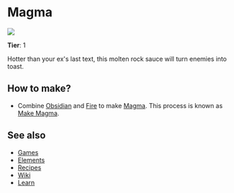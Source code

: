 # Magma

![](/wiki/images/item.magma.png)

**Tier**: 1

Hotter than your ex's last text, this molten rock sauce will turn enemies into toast.

## How to make?

* Combine [Obsidian](/wiki/elements/obsidian) and [Fire](/wiki/elements/fire) to make [Magma](/wiki/elements/magma). This process is known as [Make Magma](/wiki/recipes/make-magma).

## See also

* [Games](/wiki/games)
* [Elements](/wiki/elements)
* [Recipes](/wiki/recipes)
* [Wiki](/wiki/index)
* [Learn](/learn/index)